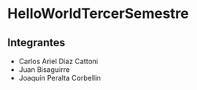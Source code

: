 # HelloWorldTercerSemestre


## Integrantes
   - Carlos Ariel Diaz Cattoni
   - Juan Bisaguirre
   - Joaquín Peralta Corbellin
